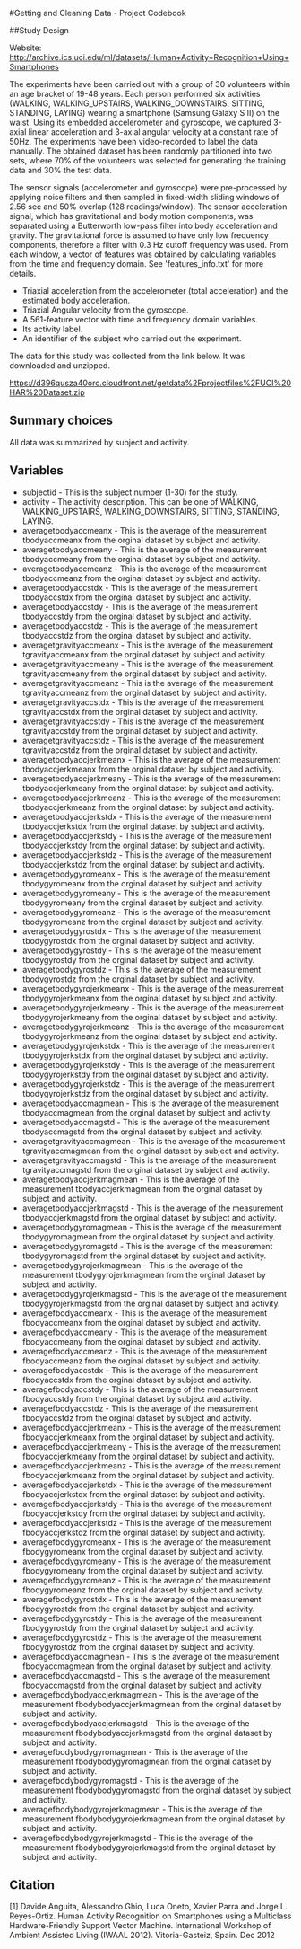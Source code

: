 #Getting and Cleaning Data - Project Codebook

##Study Design

Website: http://archive.ics.uci.edu/ml/datasets/Human+Activity+Recognition+Using+Smartphones
 
The experiments have been carried out with a group of 30 volunteers within an age bracket of 19-48 years. Each person performed six activities (WALKING, WALKING_UPSTAIRS, WALKING_DOWNSTAIRS, SITTING, STANDING, LAYING) wearing a smartphone (Samsung Galaxy S II) on the waist. Using its embedded accelerometer and gyroscope, we captured 3-axial linear acceleration and 3-axial angular velocity at a constant rate of 50Hz. The experiments have been video-recorded to label the data manually. The obtained dataset has been randomly partitioned into two sets, where 70% of the volunteers was selected for generating the training data and 30% the test data. 

The sensor signals (accelerometer and gyroscope) were pre-processed by applying noise filters and then sampled in fixed-width sliding windows of 2.56 sec and 50% overlap (128 readings/window). The sensor acceleration signal, which has gravitational and body motion components, was separated using a Butterworth low-pass filter into body acceleration and gravity. The gravitational force is assumed to have only low frequency components, therefore a filter with 0.3 Hz cutoff frequency was used. From each window, a vector of features was obtained by calculating variables from the time and frequency domain. See 'features_info.txt' for more details. 

- Triaxial acceleration from the accelerometer (total acceleration) and the estimated body acceleration.
- Triaxial Angular velocity from the gyroscope. 
- A 561-feature vector with time and frequency domain variables. 
- Its activity label. 
- An identifier of the subject who carried out the experiment. 

The data for this study was collected from the link below. It was downloaded and unzipped.

https://d396qusza40orc.cloudfront.net/getdata%2Fprojectfiles%2FUCI%20HAR%20Dataset.zip 

## Summary choices
All data was summarized by subject and activity.

## Variables
* subjectid - This is the subject number (1-30) for the study.
* activity - The activity description. This can be one of WALKING, WALKING_UPSTAIRS, WALKING_DOWNSTAIRS, SITTING, STANDING, LAYING. 
* averagetbodyaccmeanx            - This is the average of the measurement tbodyaccmeanx from the orginal dataset by subject and activity.           
* averagetbodyaccmeany            - This is the average of the measurement tbodyaccmeany from the orginal dataset by subject and activity.           
* averagetbodyaccmeanz            - This is the average of the measurement tbodyaccmeanz from the orginal dataset by subject and activity.            
* averagetbodyaccstdx             - This is the average of the measurement tbodyaccstdx from the orginal dataset by subject and activity.               
* averagetbodyaccstdy             - This is the average of the measurement tbodyaccstdy from the orginal dataset by subject and activity.               
* averagetbodyaccstdz             - This is the average of the measurement tbodyaccstdz from the orginal dataset by subject and activity.               
* averagetgravityaccmeanx         - This is the average of the measurement tgravityaccmeanx from the orginal dataset by subject and activity.           
* averagetgravityaccmeany         - This is the average of the measurement tgravityaccmeany from the orginal dataset by subject and activity.           
* averagetgravityaccmeanz         - This is the average of the measurement tgravityaccmeanz from the orginal dataset by subject and activity.           
* averagetgravityaccstdx          - This is the average of the measurement tgravityaccstdx from the orginal dataset by subject and activity.          
* averagetgravityaccstdy          - This is the average of the measurement tgravityaccstdy from the orginal dataset by subject and activity.          
* averagetgravityaccstdz          - This is the average of the measurement tgravityaccstdz from the orginal dataset by subject and activity.          
* averagetbodyaccjerkmeanx        - This is the average of the measurement tbodyaccjerkmeanx from the orginal dataset by subject and activity.        
* averagetbodyaccjerkmeany        - This is the average of the measurement tbodyaccjerkmeany from the orginal dataset by subject and activity.        
* averagetbodyaccjerkmeanz        - This is the average of the measurement tbodyaccjerkmeanz from the orginal dataset by subject and activity.        
* averagetbodyaccjerkstdx         - This is the average of the measurement tbodyaccjerkstdx from the orginal dataset by subject and activity.         
* averagetbodyaccjerkstdy         - This is the average of the measurement tbodyaccjerkstdy from the orginal dataset by subject and activity.         
* averagetbodyaccjerkstdz         - This is the average of the measurement tbodyaccjerkstdz from the orginal dataset by subject and activity.         
* averagetbodygyromeanx           - This is the average of the measurement tbodygyromeanx from the orginal dataset by subject and activity.           
* averagetbodygyromeany           - This is the average of the measurement tbodygyromeany from the orginal dataset by subject and activity.           
* averagetbodygyromeanz           - This is the average of the measurement tbodygyromeanz from the orginal dataset by subject and activity.           
* averagetbodygyrostdx            - This is the average of the measurement tbodygyrostdx from the orginal dataset by subject and activity.           
* averagetbodygyrostdy            - This is the average of the measurement tbodygyrostdy from the orginal dataset by subject and activity.            
* averagetbodygyrostdz            - This is the average of the measurement tbodygyrostdz from the orginal dataset by subject and activity.            
* averagetbodygyrojerkmeanx       - This is the average of the measurement tbodygyrojerkmeanx from the orginal dataset by subject and activity.       
* averagetbodygyrojerkmeany       - This is the average of the measurement tbodygyrojerkmeany from the orginal dataset by subject and activity.       
* averagetbodygyrojerkmeanz       - This is the average of the measurement tbodygyrojerkmeanz from the orginal dataset by subject and activity.       
* averagetbodygyrojerkstdx        - This is the average of the measurement tbodygyrojerkstdx from the orginal dataset by subject and activity.        
* averagetbodygyrojerkstdy        - This is the average of the measurement tbodygyrojerkstdy from the orginal dataset by subject and activity.        
* averagetbodygyrojerkstdz        - This is the average of the measurement tbodygyrojerkstdz from the orginal dataset by subject and activity.        
* averagetbodyaccmagmean          - This is the average of the measurement tbodyaccmagmean from the orginal dataset by subject and activity.          
* averagetbodyaccmagstd           - This is the average of the measurement tbodyaccmagstd from the orginal dataset by subject and activity.           
* averagetgravityaccmagmean       - This is the average of the measurement tgravityaccmagmean from the orginal dataset by subject and activity.       
* averagetgravityaccmagstd        - This is the average of the measurement tgravityaccmagstd from the orginal dataset by subject and activity.        
* averagetbodyaccjerkmagmean      - This is the average of the measurement tbodyaccjerkmagmean from the orginal dataset by subject and activity.      
* averagetbodyaccjerkmagstd       - This is the average of the measurement tbodyaccjerkmagstd from the orginal dataset by subject and activity.       
* averagetbodygyromagmean         - This is the average of the measurement tbodygyromagmean from the orginal dataset by subject and activity.         
* averagetbodygyromagstd          - This is the average of the measurement tbodygyromagstd from the orginal dataset by subject and activity.          
* averagetbodygyrojerkmagmean     - This is the average of the measurement tbodygyrojerkmagmean from the orginal dataset by subject and activity.     
* averagetbodygyrojerkmagstd      - This is the average of the measurement tbodygyrojerkmagstd from the orginal dataset by subject and activity.      
* averagefbodyaccmeanx            - This is the average of the measurement fbodyaccmeanx from the orginal dataset by subject and activity.            
* averagefbodyaccmeany            - This is the average of the measurement fbodyaccmeany from the orginal dataset by subject and activity.            
* averagefbodyaccmeanz            - This is the average of the measurement fbodyaccmeanz from the orginal dataset by subject and activity.            
* averagefbodyaccstdx             - This is the average of the measurement fbodyaccstdx from the orginal dataset by subject and activity.             
* averagefbodyaccstdy             - This is the average of the measurement fbodyaccstdy from the orginal dataset by subject and activity.             
* averagefbodyaccstdz             - This is the average of the measurement fbodyaccstdz from the orginal dataset by subject and activity.             
* averagefbodyaccjerkmeanx        - This is the average of the measurement fbodyaccjerkmeanx from the orginal dataset by subject and activity.        
* averagefbodyaccjerkmeany        - This is the average of the measurement fbodyaccjerkmeany from the orginal dataset by subject and activity.        
* averagefbodyaccjerkmeanz        - This is the average of the measurement fbodyaccjerkmeanz from the orginal dataset by subject and activity.        
* averagefbodyaccjerkstdx         - This is the average of the measurement fbodyaccjerkstdx from the orginal dataset by subject and activity.         
* averagefbodyaccjerkstdy         - This is the average of the measurement fbodyaccjerkstdy from the orginal dataset by subject and activity.         
* averagefbodyaccjerkstdz         - This is the average of the measurement fbodyaccjerkstdz from the orginal dataset by subject and activity.         
* averagefbodygyromeanx           - This is the average of the measurement fbodygyromeanx from the orginal dataset by subject and activity.           
* averagefbodygyromeany           - This is the average of the measurement fbodygyromeany from the orginal dataset by subject and activity.           
* averagefbodygyromeanz           - This is the average of the measurement fbodygyromeanz from the orginal dataset by subject and activity.           
* averagefbodygyrostdx            - This is the average of the measurement fbodygyrostdx from the orginal dataset by subject and activity.            
* averagefbodygyrostdy            - This is the average of the measurement fbodygyrostdy from the orginal dataset by subject and activity.            
* averagefbodygyrostdz            - This is the average of the measurement fbodygyrostdz from the orginal dataset by subject and activity.            
* averagefbodyaccmagmean          - This is the average of the measurement fbodyaccmagmean from the orginal dataset by subject and activity.          
* averagefbodyaccmagstd           - This is the average of the measurement fbodyaccmagstd from the orginal dataset by subject and activity.           
* averagefbodybodyaccjerkmagmean  - This is the average of the measurement fbodybodyaccjerkmagmean from the orginal dataset by subject and activity.  
* averagefbodybodyaccjerkmagstd   - This is the average of the measurement fbodybodyaccjerkmagstd from the orginal dataset by subject and activity.   
* averagefbodybodygyromagmean     - This is the average of the measurement fbodybodygyromagmean from the orginal dataset by subject and activity.     
* averagefbodybodygyromagstd      - This is the average of the measurement fbodybodygyromagstd from the orginal dataset by subject and activity.      
* averagefbodybodygyrojerkmagmean - This is the average of the measurement fbodybodygyrojerkmagmean from the orginal dataset by subject and activity.
* averagefbodybodygyrojerkmagstd  - This is the average of the measurement fbodybodygyrojerkmagstd from the orginal dataset by subject and activity.  

## Citation
[1] Davide Anguita, Alessandro Ghio, Luca Oneto, Xavier Parra and Jorge L. Reyes-Ortiz. Human Activity Recognition on Smartphones using a Multiclass Hardware-Friendly Support Vector Machine. International Workshop of Ambient Assisted Living (IWAAL 2012). Vitoria-Gasteiz, Spain. Dec 2012